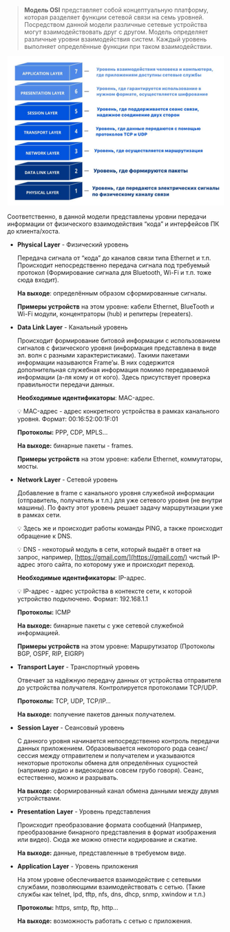  > **Модель OSI** представляет собой концептуальную платформу, которая разделяет функции сетевой связи на семь уровней. Посредством данной модели различные сетевые устройства могут взаимодействовать друг с другом. Модель определяет различные уровни взаимодействия систем. Каждый уровень выполняет определённые функции при таком взаимодействии.

![Untitled](image-storage/Untitled.jpeg)

Соответственно, в данной модели представлены уровни передачи информации от физического взаимодействия “кода” и интерфейсов ПК до клиента/хоста.

- **Physical Layer** - Физический уровень
    
    Передача сигнала от “кода” до каналов связи типа Ethernet и т.п. Происходит непосредственно передача сигнала под требуемый протокол (Формирование сигнала для Bluetooth, Wi-Fi и т.п. тоже сюда входит).
    
    **На выходе**: определённым образом сформированные сигналы.
    
    **Примеры устройств** на этом уровне: кабели Ethernet, BlueTooth и Wi-Fi модули, концентраторы (hub) и репитеры (repeaters).
    
- **Data Link Layer** - Канальный уровень
    
    Происходит формирование битовой информации с использованием сигналов с физического уровня (информация представлена в виде эл. волн с разными характеристиками). Такими пакетами информации называются Frame’ы. В них содержится дополнительная служебная информация помимо передаваемой информации (а-ля кому и от кого). Здесь присутствует проверка правильности передачи данных. 
    
    **Необходимые идентификаторы**: MAC-адрес.
    
    💡 MAC-адрес - адрес конкретного устройства в рамках канального уровня. Формат: 00:16:52:00:1F:01

    **Протоколы:** PPP, CDP, MPLS…
    
    **На выходе:** бинарные пакеты - frames.
    
    **Примеры устройств** на этом уровне: кабели Ethernet, коммутаторы, мосты.
    
- **Network Layer** - Сетевой уровень
    
    Добавление в frame с канального уровня служебной информации (отправитель, получатель и т.п.) для уже сетевого уровня (не внутри машины). По факту этот уровень решает задачу маршрутизации уже в рамках сети. 
    
    💡 Здесь же и происходит работы команды PING, а также происходит обращение к DNS.

    💡 DNS - некоторый модуль в сети, который выдаёт в ответ на запрос, например, [https://gmail.com/](https://gmail.com/) чистый IP-адрес этого сайта, по которому уже и происходит переход.
    
    **Необходимые идентификаторы**: IP-адрес.
    
    💡 IP-адрес - адрес устройства в контексте сети, к которой устройство подключено. Формат: 192.168.1.1
    
    **Протоколы:** ICMP
    
    **На выходе:** бинарные пакеты с уже сетевой служебной информацией.
    
    **Примеры устройств** на этом уровне: Маршрутизатор (Протоколы BGP, OSPF, RIP, EIGRP)
    
- **Transport Layer** - Транспортный уровень
    
    Отвечает за надёжную передачу данных от устройства отправителя до устройства получателя. Контролируется протоколами TCP/UDP. 
    
    **Протоколы:** TCP, UDP, TCP/IP…
    
    **На выходе:** получение пакетов данных получателем.
    
- **Session Layer** - Сеансовый уровень
    
    С данного уровня начинается непосредственно контроль передачи данных приложением. Образовывается некоторого рода сеанс/сессия между отправителем и получателем и указываются некоторые протоколы обмена для определённых сущностей (например аудио и видеокодеки совсем грубо говоря). Сеанс, естественно, можно и разрывать.
    
    **На выходе:** сформированный канал обмена данными между двумя устройствами.
    
- **Presentation** **Layer** - Уровень представления
    
    Происходит преобразование формата сообщений (Например, преобразование бинарного представления в формат изображения или видео). Сюда же можно отнести кодирование и сжатие.
    
    **На выходе:** данные, представленные в требуемом виде.
    
- **Application Layer** - Уровень приложения
    
    На этом уровне обеспечивается взаимодействие с сетевыми службами, позволяющими взаимодействовать с сетью. (Такие службы как telnet, lpd, tftp, nfs, dns, dhcp, snmp, xwindow и т.п.)
    
    **Протоколы:** https, smtp, ftp, http…
    
    **На выходе:** возможность работать с сетью с приложения.
    